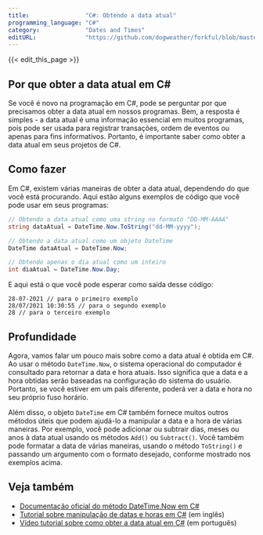 ```yaml
---
title:                "C#: Obtendo a data atual"
programming_language: "C#"
category:             "Dates and Times"
editURL:              "https://github.com/dogweather/forkful/blob/master/content/pt/c-sharp/getting-the-current-date.md"
---
```


{{< edit_this_page >}}

## Por que obter a data atual em C#

Se você é novo na programação em C#, pode se perguntar por que precisamos obter a data atual em nossos programas. Bem, a resposta é simples - a data atual é uma informação essencial em muitos programas, pois pode ser usada para registrar transações, ordem de eventos ou apenas para fins informativos. Portanto, é importante saber como obter a data atual em seus projetos de C#.

## Como fazer

Em C#, existem várias maneiras de obter a data atual, dependendo do que você está procurando. Aqui estão alguns exemplos de código que você pode usar em seus programas:

```C#
// Obtendo a data atual como uma string no formato "DD-MM-AAAA"
string dataAtual = DateTime.Now.ToString("dd-MM-yyyy");

// Obtendo a data atual como um objeto DateTime
DateTime dataAtual = DateTime.Now;

// Obtendo apenas o dia atual como um inteiro
int diaAtual = DateTime.Now.Day;
```

E aqui está o que você pode esperar como saída desse código:

```
28-07-2021 // para o primeiro exemplo
28/07/2021 10:30:55 // para o segundo exemplo
28 // para o terceiro exemplo
```

## Profundidade

Agora, vamos falar um pouco mais sobre como a data atual é obtida em C#. Ao usar o método `DateTime.Now`, o sistema operacional do computador é consultado para retornar a data e hora atuais. Isso significa que a data e a hora obtidas serão baseadas na configuração do sistema do usuário. Portanto, se você estiver em um país diferente, poderá ver a data e hora no seu próprio fuso horário.

Além disso, o objeto `DateTime` em C# também fornece muitos outros métodos úteis que podem ajudá-lo a manipular a data e a hora de várias maneiras. Por exemplo, você pode adicionar ou subtrair dias, meses ou anos à data atual usando os métodos `Add()` ou `Subtract()`. Você também pode formatar a data de várias maneiras, usando o método `ToString()` e passando um argumento com o formato desejado, conforme mostrado nos exemplos acima.

## Veja também

- [Documentação oficial do método DateTime.Now em C#](https://docs.microsoft.com/en-us/dotnet/api/system.datetime.now?view=net-5.0)
- [Tutorial sobre manipulação de datas e horas em C#](https://www.c-sharpcorner.com/UploadFile/mahesh/manipulatingdatetime09032005130008PM/manipulatingdatetime.aspx) (em inglês)
- [Vídeo tutorial sobre como obter a data atual em C#](https://www.youtube.com/watch?v=tIv6dRFmH6A&t=91s) (em português)